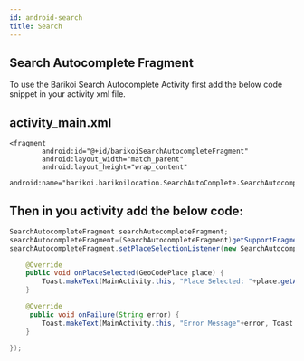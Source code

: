 ```yaml
---
id: android-search
title: Search
---
```

## Search Autocomplete Fragment

To use the Barikoi Search Autocomplete Activity first add the below code snippet in your activity xml file.

## activity_main.xml

```
<fragment 
        android:id="@+id/barikoiSearchAutocompleteFragment"
        android:layout_width="match_parent"
        android:layout_height="wrap_content"
        android:name="barikoi.barikoilocation.SearchAutoComplete.SearchAutocompleteFragment"/>
```

## Then in you activity add the below code:

``` Java
SearchAutocompleteFragment searchAutocompleteFragment;
searchAutocompleteFragment=(SearchAutocompleteFragment)getSupportFragmentManager().findFragmentById(R.id.barikoiSearchAutocompleteFragment);
searchAutocompleteFragment.setPlaceSelectionListener(new SearchAutocompleteFragment.PlaceSelectionListener() {

    @Override
    public void onPlaceSelected(GeoCodePlace place) {
        Toast.makeText(MainActivity.this, "Place Selected: "+place.getAddress(), Toast.LENGTH_SHORT).show();
    }

    @Override
     public void onFailure(String error) {
        Toast.makeText(MainActivity.this, "Error Message"+error, Toast.LENGTH_SHORT).show();
    }

});
```